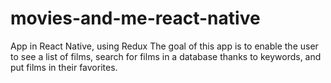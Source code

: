 # movies-and-me-react-native
App in React Native, using Redux
The goal of this app is to enable the user to see a list of films, search for films in a database thanks to keywords, and put films in their favorites.
